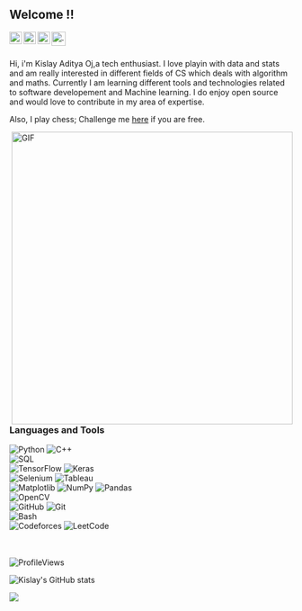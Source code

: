 ## Welcome !!
 
<a href="https://www.instagram.com/safffrron/">
  <img align="left" alt="." width="22px" src="https://github.com/dheereshagrwal/colored-icons/blob/master/public/icons/instagram/instagram.svg" />
</a>
<a href="https://discord.gg/qce3pFG6">
  <img align="left" alt="Kislay's Discord" width="22px" src="https://camo.githubusercontent.com/5b475732a4ed305b1041d81185353428fb9860f5e5a5fe3249ee547e3b5aa69b/68747470733a2f2f63646e2e7261776769742e636f6d2f4e4e54696e2f646973636f72642d6c6f676f2f66343333333334342f7372632f6173736574732f616e696d61746564646973636f72642e737667" />
</a>
<a href="https://twitter.com/safffrron">
  <img align="left" alt="Kislay Twitter" width="22px" src="https://github.com/johan/svg-cleanups/blob/master/logos/twitter.svg" />
</a>
<a href="https://www.linkedin.com/in/kislayadityaoj/">
  <img align="left" alt="." width="25px" src="https://github.com/dheereshagrwal/colored-icons/blob/master/public/icons/linkedin/linkedin.svg" />
</a>



<br />
<br />

Hi, i'm Kislay Aditya Oj,a tech enthusiast. I love playin with data and stats and am really interested in different fields of CS which deals with algorithm and maths. Currently I am learning different tools and technologies related to software developement and Machine learning. I do enjoy open source and would love to contribute in my area of expertise.

Also, I play chess; Challenge me [here](https://www.chess.com/member/safffrron) if you are free. 


  <img align="right" alt="GIF" src="https://user-images.githubusercontent.com/74038190/229223263-cf2e4b07-2615-4f87-9c38-e37600f8381a.gif" width="500" height="520" />
  



### Languages and Tools

![Python](https://img.shields.io/badge/Python-14354C?style=for-the-badge&logo=python&logoColor=white)
![C++](https://img.shields.io/badge/C%2B%2B-00599C?style=for-the-badge&logo=c%2B%2B&logoColor=white) <br/>
![SQL](https://img.shields.io/badge/MySQL-00000F?style=for-the-badge&logo=mysql&logoColor=white) <br/>
![TensorFlow](https://img.shields.io/badge/TensorFlow-FF6F00?style=for-the-badge&logo=tensorflow&logoColor=white) 
![Keras](https://img.shields.io/badge/Keras-%23D00000.svg?style=for-the-badge&logo=Keras&logoColor=white) <br/>
![Selenium](https://img.shields.io/badge/Selenium-43B02A.svg?style=for-the-badge&logo=Selenium&logoColor=white)
![Tableau](https://img.shields.io/badge/Tableau-E97627.svg?style=for-the-badge&logo=Tableau&logoColor=white) <br/>
![Matplotlib](https://img.shields.io/badge/Matplotlib-%23ffffff.svg?style=for-the-badge&logo=Matplotlib&logoColor=black) 
![NumPy](https://img.shields.io/badge/numpy-%23013243.svg?style=for-the-badge&logo=numpy&logoColor=white)
![Pandas](https://img.shields.io/badge/pandas-%23150458.svg?style=for-the-badge&logo=pandas&logoColor=white)<br/>
![OpenCV](https://img.shields.io/badge/OpenCV-5C3EE8.svg?style=for-the-badge&logo=OpenCV&logoColor=white)<br/>
![GitHub](https://img.shields.io/badge/github-%23121011.svg?style=for-the-badge&logo=github&logoColor=white)
![Git](https://img.shields.io/badge/GIT-E44C30?style=for-the-badge&logo=git&logoColor=white) <br/>
![Bash](https://img.shields.io/badge/GNU%20Bash-4EAA25?style=for-the-badge&logo=GNU%20Bash&logoColor=white)<br/>
![Codeforces](https://img.shields.io/badge/Codeforces-445f9d?style=for-the-badge&logo=Codeforces&logoColor=white) 
![LeetCode](https://img.shields.io/badge/LeetCode-000000?style=for-the-badge&logo=LeetCode&logoColor=#d16c06) <br/>
<br/>
<br/>

![ProfileViews](https://komarev.com/ghpvc/?username=safffrron&&style=flat-square)  


![Kislay's GitHub stats](https://github-readme-stats.vercel.app/api?username=safffrron&show_icons=true&theme=radical)

<img src="https://github-readme-stats.vercel.app/api/top-langs/?username=safffrron&langs_count=7&layout=compact&theme=radical" />



